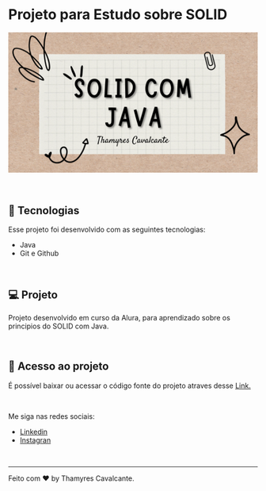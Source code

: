 # Projeto para Estudo sobre SOLID

![Capa ](geral/Capa.png)


<br>

## 🚀 Tecnologias

Esse projeto foi desenvolvido com as seguintes tecnologias:
- Java
- Git e Github

<br>

## 💻 Projeto

Projeto desenvolvido em curso da Alura, para aprendizado sobre os principios do SOLID com Java.

<br>


## 📁 Acesso ao projeto

É possível baixar ou acessar o código fonte do projeto atraves desse [Link.](https://github.com/Thamyresmya/SOLID_Java.git)


<br>

Me siga nas redes sociais:
- [Linkedin](https://www.linkedin.com/in/thamyrescavalcante/)
- [Instagran](https://www.instagram.com/thamyres__cavalcante/)

<br>

---

Feito com ♥ by Thamyres Cavalcante.




